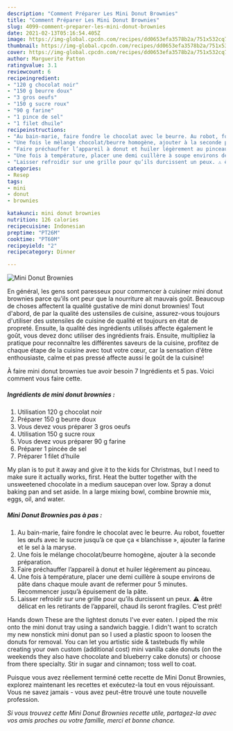 ```yaml
---
description: "Comment Préparer Les Mini Donut Brownies"
title: "Comment Préparer Les Mini Donut Brownies"
slug: 4099-comment-preparer-les-mini-donut-brownies
date: 2021-02-13T05:16:54.405Z
image: https://img-global.cpcdn.com/recipes/dd0653efa3578b2a/751x532cq70/mini-donut-brownies-photo-principale-de-la-recette.jpg
thumbnail: https://img-global.cpcdn.com/recipes/dd0653efa3578b2a/751x532cq70/mini-donut-brownies-photo-principale-de-la-recette.jpg
cover: https://img-global.cpcdn.com/recipes/dd0653efa3578b2a/751x532cq70/mini-donut-brownies-photo-principale-de-la-recette.jpg
author: Marguerite Patton
ratingvalue: 3.1
reviewcount: 6
recipeingredient:
- "120 g chocolat noir"
- "150 g beurre doux"
- "3 gros oeufs"
- "150 g sucre roux"
- "90 g farine"
- "1 pince de sel"
- "1 filet dhuile"
recipeinstructions:
- "Au bain-marie, faire fondre le chocolat avec le beurre. Au robot, fouetter les œufs avec le sucre jusqu’à ce que ça « blanchisse », ajouter la farine et le sel à la maryse."
- "Une fois le mélange chocolat/beurre homogène, ajouter à la seconde préparation."
- "Faire préchauffer l’appareil à donut et huiler légèrement au pinceau."
- "Une fois à température, placer une demi cuillère à soupe environs de pâte dans chaque moule avant de refermer pour 5 minutes. Recommencer jusqu’à épuisement de la pâte."
- "Laisser refroidir sur une grille pour qu’ils durcissent un peux. ⚠️ être délicat en les retirants de l’appareil, chaud ils seront fragiles. C’est prêt!"
categories:
- Resep
tags:
- mini
- donut
- brownies

katakunci: mini donut brownies 
nutrition: 126 calories
recipecuisine: Indonesian
preptime: "PT26M"
cooktime: "PT60M"
recipeyield: "2"
recipecategory: Dinner

---
```



![Mini Donut Brownies](https://img-global.cpcdn.com/recipes/dd0653efa3578b2a/751x532cq70/mini-donut-brownies-photo-principale-de-la-recette.jpg)

En général, les gens sont paresseux pour commencer à cuisiner mini donut brownies parce qu'ils ont peur que la nourriture ait mauvais goût. Beaucoup de choses affectent la qualité gustative de mini donut brownies! Tout d'abord, de par la qualité des ustensiles de cuisine, assurez-vous toujours d'utiliser des ustensiles de cuisine de qualité et toujours en état de propreté. Ensuite, la qualité des ingrédients utilisés affecte également le goût, vous devez donc utiliser des ingrédients frais. Ensuite, multipliez la pratique pour reconnaître les différentes saveurs de la cuisine, profitez de chaque étape de la cuisine avec tout votre cœur, car la sensation d'être enthousiaste, calme et pas pressé affecte aussi le goût de la cuisine!

<!--inarticleads1-->

À faire mini donut brownies tue avoir besoin 7 Ingrédients et 5 pas. Voici comment vous faire cette.

##### Ingrédients de mini donut brownies :

1. Utilisation 120 g chocolat noir
1. Préparer 150 g beurre doux
1. Vous devez vous préparer 3 gros oeufs
1. Utilisation 150 g sucre roux
1. Vous devez vous préparer 90 g farine
1. Préparer 1 pincée de sel
1. Préparer 1 filet d’huile


My plan is to put it away and give it to the kids for Christmas, but I need to make sure it actually works, first. Heat the butter together with the unsweetened chocolate in a medium saucepan over low. Spray a donut baking pan and set aside. In a large mixing bowl, combine brownie mix, eggs, oil, and water. 

<!--inarticleads2-->

##### Mini Donut Brownies pas à pas :

1. Au bain-marie, faire fondre le chocolat avec le beurre. Au robot, fouetter les œufs avec le sucre jusqu’à ce que ça « blanchisse », ajouter la farine et le sel à la maryse.
1. Une fois le mélange chocolat/beurre homogène, ajouter à la seconde préparation.
1. Faire préchauffer l’appareil à donut et huiler légèrement au pinceau.
1. Une fois à température, placer une demi cuillère à soupe environs de pâte dans chaque moule avant de refermer pour 5 minutes. Recommencer jusqu’à épuisement de la pâte.
1. Laisser refroidir sur une grille pour qu’ils durcissent un peux. ⚠️ être délicat en les retirants de l’appareil, chaud ils seront fragiles. C’est prêt!


Hands down These are the lightest donuts I&#39;ve ever eaten. I piped the mix onto the mini donut tray using a sandwich baggie. I didn&#39;t want to scratch my new nonstick mini donut pan so I used a plastic spoon to loosen the donuts for removal. You can let you artistic side &amp; tastebuds fly while creating your own custom (additional cost) mini vanilla cake donuts (on the weekends they also have chocolate and blueberry cake donuts) or choose from there specialty. Stir in sugar and cinnamon; toss well to coat. 

<!--inarticleads1-->

<p>
Puisque vous avez réellement terminé cette recette de Mini Donut Brownies, explorez maintenant les recettes et exécutez-la tout en vous réjouissant. Vous ne savez jamais - vous avez peut-être trouvé une toute nouvelle profession.
</p>

<p>
<i>Si vous trouvez cette Mini Donut Brownies recette utile, partagez-la avec vos amis proches ou votre famille, merci et bonne chance.</i>
</p>
